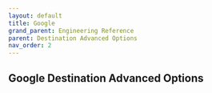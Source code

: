 ```yaml
---
layout: default
title: Google
grand_parent: Engineering Reference
parent: Destination Advanced Options
nav_order: 2
---
```


## Google Destination Advanced Options

